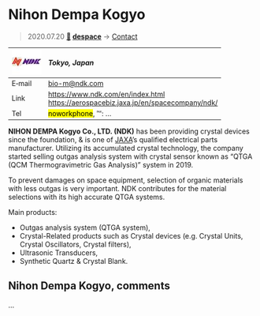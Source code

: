 # Nihon Dempa Kogyo
> 2020.07.20 **[🚀](../index/index.md) [despace](index.md)** → [Contact](contact.md)

|[![](f/contact/n/ndk_logo1_thumb.jpg)](f/contact/n/ndk_logo1.png)|*Tokyo, Japan*|
|:--|:--|
|E‑mail|<bio-m@ndk.com>|
|Link|<https://www.ndk.com/en/index.html><br> <https://aerospacebiz.jaxa.jp/en/spacecompany/ndk/>|
|Tel|<mark>noworkphone</mark>, ℻: …|

**NIHON DEMPA Kogyo Co., LTD. (NDK)** has been providing crystal devices since the foundation, & is one of [JAXA](zz_jaxa.md)’s qualified electrical parts manufacturer. Utilizing its accumulated crystal technology, the company started selling outgas analysis system with crystal sensor known as “QTGA (QCM Thermogravimetric Gas Analysis)” system in 2019.

To prevent damages on space equipment, selection of organic materials with less outgas is very important. NDK contributes for the material selections with its high accurate QTGA systems.

Main products:

   - Outgas analysis system (QTGA system),
   - Crystal-Related products such as Crystal devices (e.g. Crystal Units, Crystal Oscillators, Crystal filters),
   - Ultrasonic Transducers,
   - Synthetic Quartz & Crystal Blank.

<p style="page-break-after:always"> </p>

## Nihon Dempa Kogyo, comments

…

